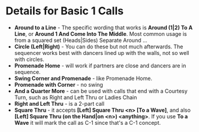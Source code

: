
# Details for Basic 1 Calls

- **Around to a Line** - The specific wording that works is **Around (1|2) To A Line**,
or **Around 1 And Come Into The Middle**.  Most common usage is from a squared set
(Heads|Sides) Separate Around ...
- **Circle (Left|Right)** - You can do these but not much afterwards.  The sequencer works best with dancers lined up with the walls, not so well with circles.
- **Promenade Home** - will work if partners are close and
  dancers are in sequence.
- **Swing Corner and Promenade** - like Promenade Home.
- **Promenade with Corner** - no swing
- **And a Quarter More** - can be used with calls that end with a Courtesy Turn, such as
Right and Left Thru or Ladies Chain
- **Right and Left Thru** - is a 2-part call
- **Square Thru** - it accepts **[Left] Square Thru \<n> [To a Wave]**, and also **[Left] Square Thru (on the <nth> Hand|on \<n>) \<anything>**.  If you use **To a Wave** it will mark the call as C-1 since that's a C-1 concept.
